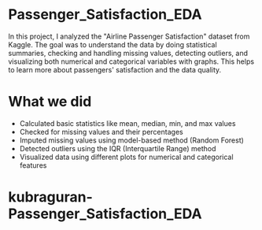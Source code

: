 # Passenger_Satisfaction_EDA

In this project, I analyzed the "Airline Passenger Satisfaction" dataset from Kaggle.
The goal was to understand the data by doing statistical summaries,
checking and handling missing values, detecting outliers,
and visualizing both numerical and categorical variables with graphs.
This helps to learn more about passengers' satisfaction and the data quality.


# What we did

- Calculated basic statistics like mean, median, min, and max values
- Checked for missing values and their percentages
- Imputed missing values using model-based method (Random Forest)
- Detected outliers using the IQR (Interquartile Range) method
- Visualized data using different plots for numerical and categorical features


# kubraguran-Passenger_Satisfaction_EDA
